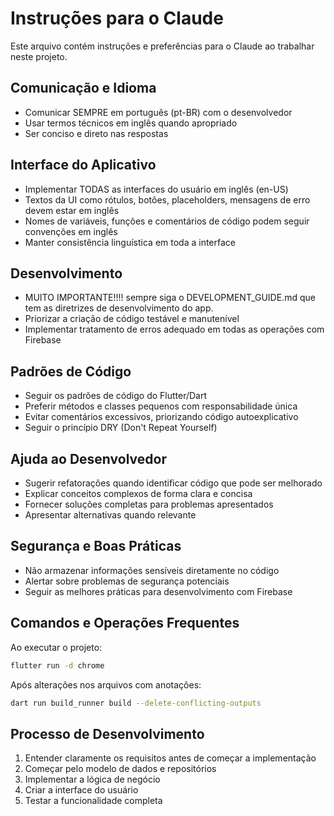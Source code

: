 # Instruções para o Claude

Este arquivo contém instruções e preferências para o Claude ao trabalhar neste projeto.

## Comunicação e Idioma

- Comunicar SEMPRE em português (pt-BR) com o desenvolvedor
- Usar termos técnicos em inglês quando apropriado
- Ser conciso e direto nas respostas

## Interface do Aplicativo 

- Implementar TODAS as interfaces do usuário em inglês (en-US)
- Textos da UI como rótulos, botões, placeholders, mensagens de erro devem estar em inglês
- Nomes de variáveis, funções e comentários de código podem seguir convenções em inglês
- Manter consistência linguística em toda a interface

## Desenvolvimento

- MUITO IMPORTANTE!!!! sempre siga o DEVELOPMENT_GUIDE.md que tem as diretrizes de desenvolvimento do app.
- Priorizar a criação de código testável e manutenível
- Implementar tratamento de erros adequado em todas as operações com Firebase

## Padrões de Código

- Seguir os padrões de código do Flutter/Dart
- Preferir métodos e classes pequenos com responsabilidade única
- Evitar comentários excessivos, priorizando código autoexplicativo
- Seguir o princípio DRY (Don't Repeat Yourself)

## Ajuda ao Desenvolvedor

- Sugerir refatorações quando identificar código que pode ser melhorado
- Explicar conceitos complexos de forma clara e concisa
- Fornecer soluções completas para problemas apresentados
- Apresentar alternativas quando relevante

## Segurança e Boas Práticas

- Não armazenar informações sensíveis diretamente no código
- Alertar sobre problemas de segurança potenciais
- Seguir as melhores práticas para desenvolvimento com Firebase

## Comandos e Operações Frequentes

Ao executar o projeto:
```bash
flutter run -d chrome
```

Após alterações nos arquivos com anotações:
```bash
dart run build_runner build --delete-conflicting-outputs
```

## Processo de Desenvolvimento

1. Entender claramente os requisitos antes de começar a implementação
2. Começar pelo modelo de dados e repositórios
3. Implementar a lógica de negócio
4. Criar a interface do usuário
5. Testar a funcionalidade completa